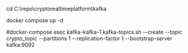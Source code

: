 cd C:\repo\cryptorealtimeplatform\kafka

docker compose up -d

#docker-compose exec kafka-kafka-1 kafka-topics.sh --create --topic crypto_topic --partitions 1 --replication-factor 1 --bootstrap-server kafka:9092